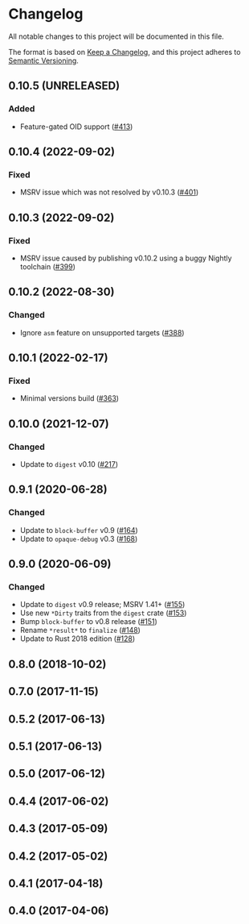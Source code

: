 # Changelog

All notable changes to this project will be documented in this file.

The format is based on [Keep a Changelog](https://keepachangelog.com/en/1.0.0/),
and this project adheres to [Semantic Versioning](https://semver.org/spec/v2.0.0.html).

## 0.10.5 (UNRELEASED)
### Added
- Feature-gated OID support ([#413])

[#413]: https://github.com/RustCrypto/hashes/pull/413

## 0.10.4 (2022-09-02)
### Fixed
- MSRV issue which was not resolved by v0.10.3 ([#401])

[#401]: https://github.com/RustCrypto/hashes/pull/401

## 0.10.3 (2022-09-02)
### Fixed
- MSRV issue caused by publishing v0.10.2 using a buggy Nightly toolchain ([#399])

[#399]: https://github.com/RustCrypto/hashes/pull/399

## 0.10.2 (2022-08-30)
### Changed
- Ignore `asm` feature on unsupported targets ([#388])

[#388]: https://github.com/RustCrypto/hashes/pull/388

## 0.10.1 (2022-02-17)
### Fixed
- Minimal versions build ([#363])

[#363]: https://github.com/RustCrypto/hashes/pull/363

## 0.10.0 (2021-12-07)
### Changed
- Update to `digest` v0.10 ([#217])

[#217]: https://github.com/RustCrypto/hashes/pull/217

## 0.9.1 (2020-06-28)
### Changed
- Update to `block-buffer` v0.9 ([#164])
- Update to `opaque-debug` v0.3 ([#168])

[#164]: https://github.com/RustCrypto/hashes/pull/164
[#168]: https://github.com/RustCrypto/hashes/pull/168

## 0.9.0 (2020-06-09)
### Changed
- Update to `digest` v0.9 release; MSRV 1.41+ ([#155])
- Use new `*Dirty` traits from the `digest` crate ([#153])
- Bump `block-buffer` to v0.8 release ([#151])
- Rename `*result*` to `finalize` ([#148])
- Update to Rust 2018 edition ([#128])

[#155]: https://github.com/RustCrypto/hashes/pull/155
[#153]: https://github.com/RustCrypto/hashes/pull/153
[#151]: https://github.com/RustCrypto/hashes/pull/151
[#148]: https://github.com/RustCrypto/hashes/pull/148
[#128]: https://github.com/RustCrypto/hashes/pull/128

## 0.8.0 (2018-10-02)

## 0.7.0 (2017-11-15)

## 0.5.2 (2017-06-13)

## 0.5.1 (2017-06-13)

## 0.5.0 (2017-06-12)

## 0.4.4 (2017-06-02)

## 0.4.3 (2017-05-09)

## 0.4.2 (2017-05-02)

## 0.4.1 (2017-04-18)

## 0.4.0 (2017-04-06)
